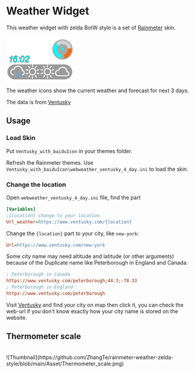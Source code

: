 # Weather Widget
This weather widget with zelda BotW style is a set of [Rainmeter](https://docs.rainmeter.net/) skin. <br/>

![Thumbnail](https://github.com/ZhangTe/rainmeter-weather-zelda-style/blob/main/Asset/screenshot1.png)
<br/>

The weather icons show the current weather and forecast for next 3 days.<br/>

The data is from [Ventusky](https://www.ventusky.com/)

## Usage

### Load Skin
Put `Ventusky_with_baiduIcon` in your themes folder. <br/>

Refresh the Rainmeter themes. Use `Ventusky_with_baiduIcon\webweather_ventusky_4_day.ini` to load the skin.

### Change the location

Open `webweather_ventusky_4_day.ini` file, find the part
```ini
[Variables]
;{location} change to your location
Url_weather=https://www.ventusky.com/{location}
```
Change the `{location}` part to your city, like `new-york`:

```ini
Url=https://www.ventusky.com/new-york
```

Some city name may need altitude and latitude (or other arguments) because of the Duplicate name like Peterborough in England and Canada:

```ini
; Peterborough in Canada
https://www.ventusky.com/peterborough;44.3;-78.33
; Peterborough in England
https://www.ventusky.com/peterborough
```

Visit [Ventusky](https://www.ventusky.com/) and find your city on map then click it, you can check the web-url if you don't know exactly how your city name is stored on the website.


## Thermometer scale



<br/>
![Thumbnail](https://github.com/ZhangTe/rainmeter-weather-zelda-style/blob/main/Asset/Thermometer_scale.png)
<br/>

